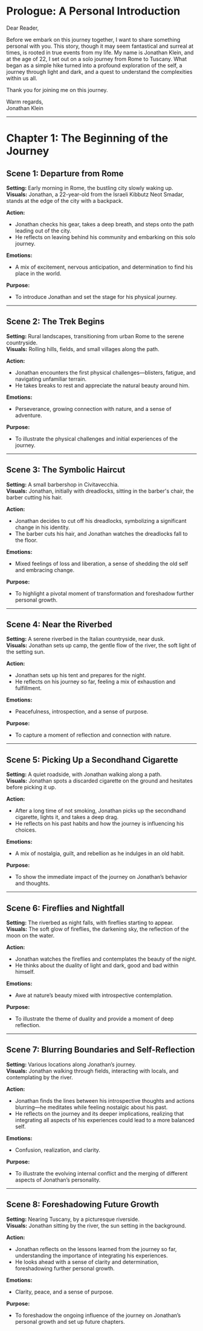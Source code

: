 # Prologue: A Personal Introduction

Dear Reader,

Before we embark on this journey together, I want to share something personal with you. This story, though it may seem fantastical and surreal at times, is rooted in true events from my life. My name is Jonathan Klein, and at the age of 22, I set out on a solo journey from Rome to Tuscany. What began as a simple hike turned into a profound exploration of the self, a journey through light and dark, and a quest to understand the complexities within us all.

Thank you for joining me on this journey.

Warm regards,  
Jonathan Klein

---

# Chapter 1: The Beginning of the Journey

## Scene 1: Departure from Rome

**Setting:** Early morning in Rome, the bustling city slowly waking up.  
**Visuals:** Jonathan, a 22-year-old from the Israeli Kibbutz Neot Smadar, stands at the edge of the city with a backpack.

**Action:**

- Jonathan checks his gear, takes a deep breath, and steps onto the path leading out of the city.
- He reflects on leaving behind his community and embarking on this solo journey.

**Emotions:**

- A mix of excitement, nervous anticipation, and determination to find his place in the world.

**Purpose:**

- To introduce Jonathan and set the stage for his physical journey.

---

## Scene 2: The Trek Begins

**Setting:** Rural landscapes, transitioning from urban Rome to the serene countryside.  
**Visuals:** Rolling hills, fields, and small villages along the path.

**Action:**

- Jonathan encounters the first physical challenges—blisters, fatigue, and navigating unfamiliar terrain.
- He takes breaks to rest and appreciate the natural beauty around him.

**Emotions:**

- Perseverance, growing connection with nature, and a sense of adventure.

**Purpose:**

- To illustrate the physical challenges and initial experiences of the journey.

---

## Scene 3: The Symbolic Haircut

**Setting:** A small barbershop in Civitavecchia.  
**Visuals:** Jonathan, initially with dreadlocks, sitting in the barber's chair, the barber cutting his hair.

**Action:**

- Jonathan decides to cut off his dreadlocks, symbolizing a significant change in his identity.
- The barber cuts his hair, and Jonathan watches the dreadlocks fall to the floor.

**Emotions:**

- Mixed feelings of loss and liberation, a sense of shedding the old self and embracing change.

**Purpose:**

- To highlight a pivotal moment of transformation and foreshadow further personal growth.

---

## Scene 4: Near the Riverbed

**Setting:** A serene riverbed in the Italian countryside, near dusk.  
**Visuals:** Jonathan sets up camp, the gentle flow of the river, the soft light of the setting sun.

**Action:**

- Jonathan sets up his tent and prepares for the night.
- He reflects on his journey so far, feeling a mix of exhaustion and fulfillment.

**Emotions:**

- Peacefulness, introspection, and a sense of purpose.

**Purpose:**

- To capture a moment of reflection and connection with nature.

---

## Scene 5: Picking Up a Secondhand Cigarette

**Setting:** A quiet roadside, with Jonathan walking along a path.  
**Visuals:** Jonathan spots a discarded cigarette on the ground and hesitates before picking it up.

**Action:**

- After a long time of not smoking, Jonathan picks up the secondhand cigarette, lights it, and takes a deep drag.
- He reflects on his past habits and how the journey is influencing his choices.

**Emotions:**

- A mix of nostalgia, guilt, and rebellion as he indulges in an old habit.

**Purpose:**

- To show the immediate impact of the journey on Jonathan’s behavior and thoughts.

---

## Scene 6: Fireflies and Nightfall

**Setting:** The riverbed as night falls, with fireflies starting to appear.  
**Visuals:** The soft glow of fireflies, the darkening sky, the reflection of the moon on the water.

**Action:**

- Jonathan watches the fireflies and contemplates the beauty of the night.
- He thinks about the duality of light and dark, good and bad within himself.

**Emotions:**

- Awe at nature’s beauty mixed with introspective contemplation.

**Purpose:**

- To illustrate the theme of duality and provide a moment of deep reflection.

---

## Scene 7: Blurring Boundaries and Self-Reflection

**Setting:** Various locations along Jonathan’s journey.  
**Visuals:** Jonathan walking through fields, interacting with locals, and contemplating by the river.

**Action:**

- Jonathan finds the lines between his introspective thoughts and actions blurring—he meditates while feeling nostalgic about his past.
- He reflects on the journey and its deeper implications, realizing that integrating all aspects of his experiences could lead to a more balanced self.

**Emotions:**

- Confusion, realization, and clarity.

**Purpose:**

- To illustrate the evolving internal conflict and the merging of different aspects of Jonathan’s personality.

---

## Scene 8: Foreshadowing Future Growth

**Setting:** Nearing Tuscany, by a picturesque riverside.  
**Visuals:** Jonathan sitting by the river, the sun setting in the background.

**Action:**

- Jonathan reflects on the lessons learned from the journey so far, understanding the importance of integrating his experiences.
- He looks ahead with a sense of clarity and determination, foreshadowing further personal growth.

**Emotions:**

- Clarity, peace, and a sense of purpose.

**Purpose:**

- To foreshadow the ongoing influence of the journey on Jonathan’s personal growth and set up future chapters.
